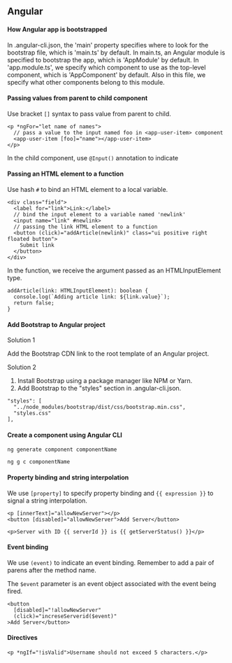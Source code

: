 ## Angular

#### How Angular app is bootstrapped

In .angular-cli.json, the 'main' property specifies where to look for the bootstrap file, which is 'main.ts' by default. In main.ts, an Angular module is specified to bootstrap the app, which is 'AppModule' by default. In 'app.module.ts', we specify which component to use as the top-level component, which is 'AppComponent' by default. Also in this file, we specify what other components belong to this module.

#### Passing values from parent to child component

Use bracket `[]` syntax to pass value from parent to child.

```
<p *ngFor="let name of names">
  // pass a value to the input named foo in <app-user-item> component
  <app-user-item [foo]="name"></app-user-item>
</p>
```
In the child component, use `@Input()` annotation to indicate 

#### Passing an HTML element to a function

Use hash `#` to bind an HTML element to a local variable.

```
<div class="field">
  <label for="link">Link:</label>
  // bind the input element to a variable named 'newlink'
  <input name="link" #newlink>
  // passing the link HTML element to a function
  <button (click)="addArticle(newlink)" class="ui positive right floated button">
    Submit link 
  </button>  
</div>
```
In the function, we receive the argument passed as an HTMLInputElement type.

```
addArticle(link: HTMLInputElement): boolean {
  console.log(`Adding article link: ${link.value}`);
  return false; 
}
```

#### Add Bootstrap to Angular project

Solution 1

Add the Bootstrap CDN link to the root template of an Angular project.

Solution 2

1. Install Bootstrap using a package manager like NPM or Yarn.
2. Add Bootstrap to the "styles" section in .angular-cli.json.

```
"styles": [
  "../node_modules/bootstrap/dist/css/bootstrap.min.css",
  "styles.css"
],
```

#### Create a component using Angular CLI

```
ng generate component componentName

ng g c componentName
```

#### Property binding and string interpolation

We use `[property]` to specify property binding and `{{ expression }}` to signal a string interpolation.

```
<p [innerText]="allowNewServer"></p>
<button [disabled]="allowNewServer">Add Server</button>

<p>Server with ID {{ serverId }} is {{ getServerStatus() }}</p>
```

#### Event binding

We use `(event)` to indicate an event binding. Remember to add a pair of parens after the method name.

The `$event` parameter is an event object associated with the event being fired.

```
<button 
  [disabled]="!allowNewServer"
  (click)="increseServerid($event)"
>Add Server</button>
```

#### Directives

```
<p *ngIf="!isValid">Username should not exceed 5 characters.</p>
```
